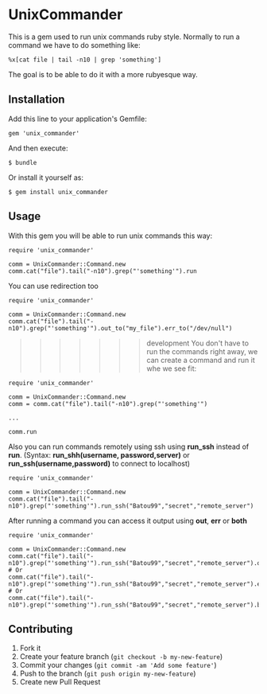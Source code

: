 # UnixCommander

This is a gem used to run unix commands ruby style.
Normally to run a command we have to do something like:

```
%x[cat file | tail -n10 | grep 'something']
```

The goal is to be able to do it with a more rubyesque way.

## Installation

Add this line to your application's Gemfile:

    gem 'unix_commander'

And then execute:

    $ bundle

Or install it yourself as:

    $ gem install unix_commander

## Usage

With this gem you will be able to run unix commands this way:

```
require 'unix_commander'

comm = UnixCommander::Command.new
comm.cat("file").tail("-n10").grep("'something'").run
```

You can use redirection too
```
require 'unix_commander'

comm = UnixCommander::Command.new
comm.cat("file").tail("-n10").grep("'something'").out_to("my_file").err_to("/dev/null")
```

>>>>>>> development
You don't have to run the commands right away, we can create a command and run it whe we see fit:

```
require 'unix_commander'

comm = UnixCommander::Command.new
comm = comm.cat("file").tail("-n10").grep("'something'")

...

comm.run
```

Also you can run commands remotely using ssh using **run_ssh** instead of **run**.
(Syntax: **run_shh(username, password,server)** or **run_ssh(username,password)** to connect to localhost)

```
require 'unix_commander'

comm = UnixCommander::Command.new
comm.cat("file").tail("-n10").grep("'something'").run_ssh("Batou99","secret","remote_server")
```

After running a command you can access it output using **out**, **err** or **both**
```
require 'unix_commander'

comm = UnixCommander::Command.new
comm.cat("file").tail("-n10").grep("'something'").run_ssh("Batou99","secret","remote_server").out
# Or
comm.cat("file").tail("-n10").grep("'something'").run_ssh("Batou99","secret","remote_server").err
# Or
comm.cat("file").tail("-n10").grep("'something'").run_ssh("Batou99","secret","remote_server").both
```
## Contributing

1. Fork it
2. Create your feature branch (`git checkout -b my-new-feature`)
3. Commit your changes (`git commit -am 'Add some feature'`)
4. Push to the branch (`git push origin my-new-feature`)
5. Create new Pull Request
